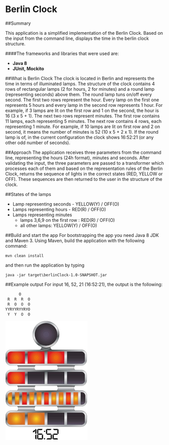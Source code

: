 Berlin Clock
============

##Summary

This application is a simplified implementation of the Berlin Clock. Based on the input from the command line, displays the time in the berlin clock structure.

####The frameworks and libraries that were used are:
* **Java 8**
* **JUnit, Mockito**


##What is Berlin Clock
The clock is located in Berlin and represents the time in terms of illuminated lamps. The structure of the clock contains 4 rows of rectangular lamps (2 for hours, 2 for minutes) and a round lamp (representing seconds) above them. The round lamp tuns on/off every second. The first two rows represent the hour. Every lamp on the first one represents 5 hours and every lamp in the second row represents 1 hour. For example, if 3 lamps are lit on the first row and 1 on the second, the hour is 16 (3 x 5 + 1). The next two rows represent minutes. The first row contains 11 lamps, each representing 5 minutes. The next row contains 4 rows, each representing 1 minute. For example, if 10 lamps are lit on first row and 2 on second, it means the number of minutes is 52 (10 x 5 + 2 x 1). If the round lamp is of, in the current configuration the clock shows 16:52:21 (or any other odd number of seconds).


##Approach
The application receives three parameters from the command line, representing the hours (24h format), minutes and seconds. After validating the input, the three parameters are passed to a transformer which processes each of them and based on the representation rules of the Berlin Clock, returns the sequence of lights in the correct states (RED, YELLOW or OFF). These sequences are then returned to the user in the structure of the clock.


##States of the lamps

* Lamp representing seconds - YELLOW(Y) / OFF(O)
* Lamps representing hours - RED(R) / OFF(O)
* Lamps representing minutes
    - lamps 3,6,9 on the first row : RED(R) / OFF(O)
    - all other lamps: YELLOW(Y) / OFF(O)


##Build and start the app
For bootstrapping the app you need Java 8 JDK and Maven 3.
Using Maven, build the application with the following command:
```
mvn clean install
```
and then run the application by typing
```
java -jar target\berlinClock-1.0-SNAPSHOT.jar
```


##Example output
For input 16, 52, 21 (16:52:21), the output is the following: 
```
      O
 R  R  R  O
 R  O  O  O
YYRYYRYYRYO
 Y  Y  O  O
 ```
![BerlinClock](https://raw.githubusercontent.com/mihaianghel/berlinClock/master/src/main/resources/berlin_clock.jpg "BerlinClock")

